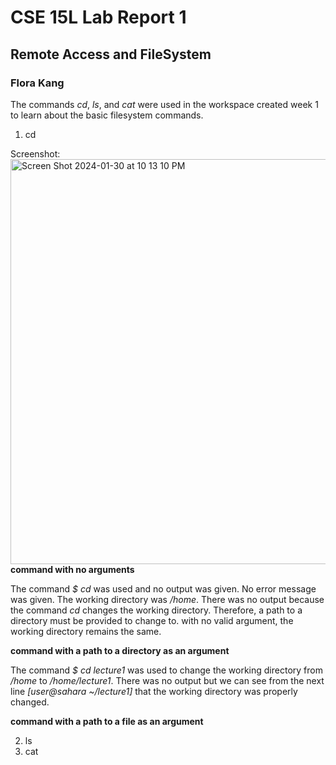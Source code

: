# CSE 15L Lab Report 1
## Remote Access and FileSystem
### Flora Kang

The commands *cd*, *ls*, and *cat* were used in the workspace created week 1 to learn about the basic filesystem commands.

1. cd

Screenshot:
<img width="648" alt="Screen Shot 2024-01-30 at 10 13 10 PM" src="https://github.com/fk-kny/cse15l-lab-reports/assets/158122319/d4c0cdd2-6553-42cd-8913-4082f03db939">
**command with no arguments**

The command *$ cd* was used and no output was given. No error message was given. The working directory was */home*. There was no output because the command *cd* changes the working directory. Therefore, a path to a directory must be provided to change to. with no valid argument, the working directory remains the same.

**command with a path to a directory as an argument**

The command *$ cd lecture1* was used to change the working directory from */home* to */home/lecture1*. There was no output but we can see from the next line *[user@sahara ~/lecture1]* that the working directory was properly changed.

**command with a path to a file as an argument**

2. ls
3. cat
